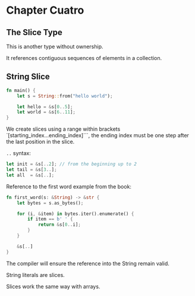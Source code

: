 # Chapter Cuatro

## The Slice Type

This is another type without ownership.

It references contiguous sequences of elements in a collection.

## String Slice

```rust
fn main() {
    let s = String::from("hello world");

    let hello = &s[0..5];
    let world = &s[6..11];
}
```

We create slices using a range within brackets `[starting_index...ending_index]```, the ending index must be one step after the last position in the slice.

`..` syntax:

```rust
let init = &s[..2]; // from the beginning up to 2
let tail = &s[3..];
let all  = &s[..];
```

Reference to the first word example from the book:

```rust
fn first_word(s: &String) -> &str {
    let bytes = s.as_bytes();

    for (i, &item) in bytes.iter().enumerate() {
        if item == b' ' {
            return &s[0..i];
        }
    }

    &s[..]
}
```

The compiler will ensure the reference into the String remain valid.

String literals are slices.

Slices work the same way with arrays.

